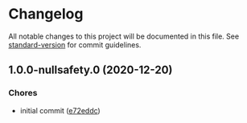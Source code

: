 # Changelog

All notable changes to this project will be documented in this file. See [standard-version](https://github.com/conventional-changelog/standard-version) for commit guidelines.

## 1.0.0-nullsafety.0 (2020-12-20)


### Chores

* initial commit ([e72eddc](https://github.com/tnc1997/dart-apetito-product-api-client/commit/e72eddc01ac983f8b8c7d2b50635992552b5dce1))
